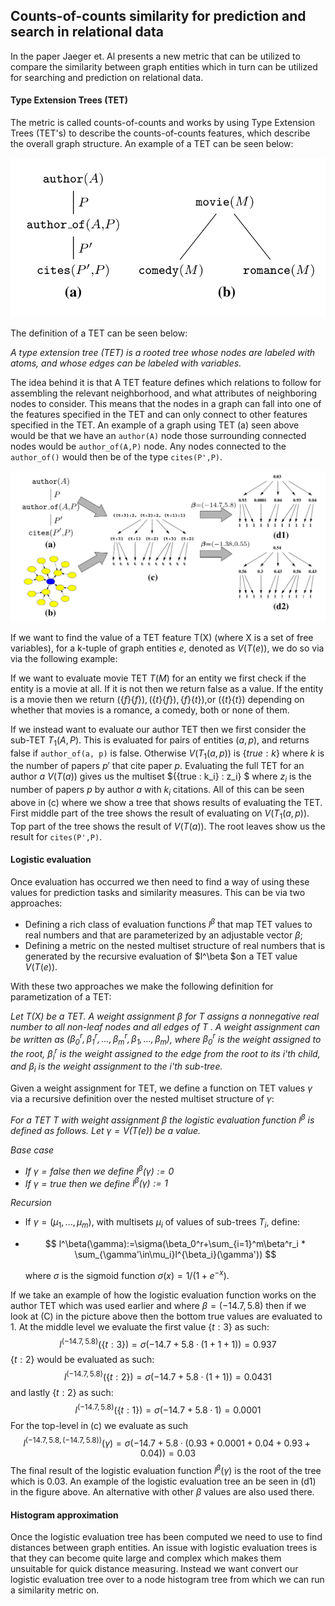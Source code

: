 ## Counts-of-counts similarity for prediction and search in relational data

In the paper Jaeger et. Al presents a new metric that can be utilized to compare the similarity between graph entities which in turn can be utilized for searching and prediction on relational data.

#### Type Extension Trees (TET)

The metric is called counts-of-counts and works by using Type Extension Trees (TET's) to describe the counts-of-counts features, which describe the overall graph structure. An example of a TET can be seen below:

![TET](pictures/Counts-of-counts_Similarity/TET.png)

The definition of a TET can be seen below:

*A type extension tree (TET) is a rooted tree whose nodes are labeled with atoms, and whose edges can be labeled with variables.*

The idea behind it is that  A TET feature defines which relations to follow for assembling the relevant neighborhood, and what attributes of neighboring nodes to consider. This means that the nodes in a graph can fall into one of the features specified in the TET and can only connect to other features specified in the TET. An example of a graph using TET (a) seen above would be that we have an `author(A)` node those surrounding connected nodes would be `author_of(A,P)` node. Any nodes connected to the `author_of()` would then be of the type `cites(P',P)`.

![TET2](pictures\Counts-of-counts_Similarity\TET2.png)

If we want to find the value of a TET feature T(X) (where X is a set of free variables), for a k-tuple of graph entities $e$, denoted as $V(T(e))$, we do so via via the following example:

If we want to evaluate movie TET $T(M)$ for an entity we first check if the entity is a movie at all. If it is not then we return false as a value. If the entity is a movie then we return $(\{ f \}\{ f \}), (\{t\}\{ f \}), \{ f \}\{t\})$,or $(\{t\}\{t\})$ depending on whether that movies is a romance, a comedy, both or none of them. 

 If we instead want to evaluate our author TET then we first consider the sub-TET $T_1(A,P)$. This is evaluated for pairs of entities $(a, p)$, and returns false if `author_of(a, p)` is false. Otherwise $V(T_1(a,p))$ is $\{true:k\}$ where $k$ is the number of papers $p'$ that cite paper $p$. Evaluating the full TET for an author $a$ $V(T (a))$ gives us the multiset  $\{\{true : k_i\} : z_i\}  $ where $z_i$ is the number of papers $p$ by author $a$ with $k_i$ citations. All of this can be seen above in (c) where we show a tree that shows results of evaluating the TET. First middle part of the tree shows the result of evaluating on $V (T_1(a, p))$. Top part of the tree shows the result of $V(T (a))$. The root leaves show us the result for `cites(P',P)`.

#### Logistic evaluation

Once evaluation has occurred  we then need to find a way of using these values for prediction tasks and similarity measures. This can be via two approaches:

* Defining a rich class of evaluation functions $l^\beta$ that map TET values to real numbers and that are parameterized by an adjustable vector $\beta$;  
* Defining a metric on the nested multiset structure of real numbers that is generated by the recursive evaluation of $l^\beta $on a TET value $V (T (e))$.

With these two approaches we make the following definition for parametization of a TET:

*Let $T (X)$ be a TET. A weight assignment $β$ for T assigns a nonnegative*
*real number to all non-leaf nodes and all edges of $T$ . A weight assignment can be*
*written as $(β_0^r , β_1^r , . . . , β_m^r , β_1, . . . , β_m)$, where $β_0^r$ is the weight assigned to the root, $β_i^r$ is the weight assigned to the edge from the root to its i'th child, and $β_i$ is the weight assignment to the i'th sub-tree.*

Given a weight assignment for TET, we define a function on TET values $\gamma$  via a
recursive definition over the nested multiset structure of $\gamma$:

*For a TET $T$ with weight assignment $β$ the logistic evaluation function $l^β$ is defined as follows. Let $γ = V (T (e))$ be a value.*

*Base case*

- *If $\gamma = false$ then we define $l^\beta(\gamma):=0$* 
- *If $\gamma = true$ then we define $l^\beta(\gamma):=1$* 

*Recursion*

* If $γ = (μ_1, . . . , μ_m)$, with multisets $μ_i$ of values of sub-trees $T_i$, define:

* $$
  l^\beta(\gamma):=\sigma(\beta_0^r+\sum_{i=1}^m\beta^r_i * \sum_{\gamma'\in\mu_i}l^{\beta_i}(\gamma'))
  $$

  where $σ$ is the sigmoid function $σ (x) = 1/(1 + e^{-x})$.  

If we take an example of how the logistic evaluation function works on the author TET which was used earlier and where $\beta = (-14.7, 5.8)$ then if we look at (C) in the picture above then the bottom true values are evaluated to 1. At the middle  level we evaluate the first value $\{t : 3\}$ as such: 
$$
l^{(−14.7,5.8)}(\{t : 3\}) = σ (−14.7 + 5.8 · (1 + 1 + 1)) = 0.937
$$
$\{t : 2\}$ would be evaluated as such:
$$
l^{(−14.7,5.8)}(\{t : 2\}) = σ (−14.7 + 5.8 · (1 + 1)) = 0.0431
$$
and lastly $\{t : 2\}$ as such:
$$
l^{(−14.7,5.8)}(\{t : 1\}) = σ (−14.7 + 5.8 · 1) = 0.0001
$$
For the top-level in (c) we evaluate as such
$$
l^{(−14.7,5.8,(−14.7,5.8))}(γ ) = σ (−14.7 + 5.8 · (0.93 + 0.0001 + 0.04 + 0.93 + 0.04))
= 0.03
$$
The final result of the logistic evaluation function $l^\beta(\gamma)$  is the root of the tree which is $0.03$. An example of the logistic evaluation tree an be seen in (d1) in the figure above. An alternative with other $\beta$ values are also used there.

#### Histogram approximation

Once the logistic evaluation tree has been computed we need to use to find distances between graph entities. An issue with logistic evaluation trees is that they can become quite large and complex which makes them unsuitable for quick distance measuring. Instead we want convert our logistic evaluation tree over to a node histogram tree from which we can run a similarity metric on.
